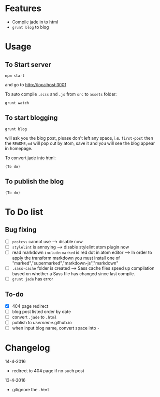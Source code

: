 # Features
- Compile jade in to html
- `grunt blog` to blog

# Usage

## To Start server
```
npm start
```
and go to [http://localhost:3001](http://localhost:3001)

To auto compile `.scss` and `.js` from `src` to `assets` folder:
```
grunt watch
```

## To start blogging
```
grunt blog
```
will ask you the blog post, please don't left any space, i.e. `first-post`
then the `README,md` will pop out by atom, save it and you will see the blog appear in homepage.

To convert jade into html:
```
(To do)
```

## To publish the blog
```
(To do)
```

# To Do list

## Bug fixing
- [ ] `postcss` cannot use
		--> disable now
- [ ] `stylelint` is annoying
		--> disable stylelint atom plugin now
- [ ] read markdown `include:marked` is red dot in atom editor
		--> In order to apply the transform markdown you must install one of "marked","supermarked","markdown-js","markdown"
- [ ] `.sass-cache` folder is created
		--> Sass cache files speed up compilation based on whether a Sass file has changed since last compile.
- [ ] `grunt jade` has error

## To-do
- [x] 404 page redirect
- [ ] blog post listed order by date
- [ ] convert `.jade` to `.html`
- [ ] publish to _username_.github.io
- [ ] when input blog name, convert space into `-`

# Changelog
14-4-2016
- redirect to 404 page if no such post

13-4-2016
- gitignore the `.html`

